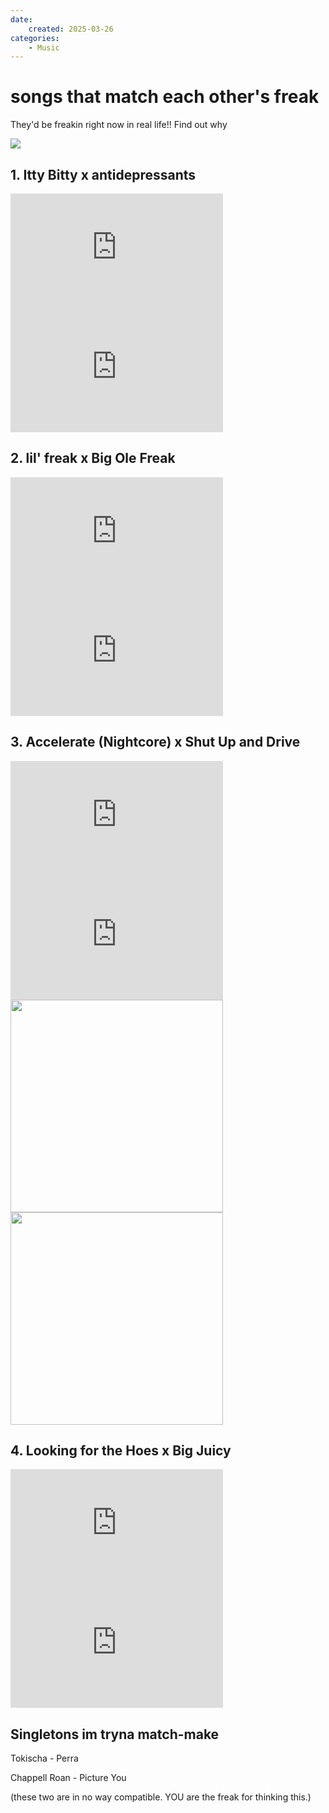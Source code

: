 ```yaml
---
date:
    created: 2025-03-26
categories:
    - Music
---
```


# songs that match each other's freak

They'd be freakin right now in real life!! Find out why

<img src="/assets/ok-freak.jpg" />

<!-- more -->

## 1. Itty Bitty x antidepressants

<iframe width="340" height="191" src="https://www.youtube.com/embed/coUQQcE37pE?si=Q32uOiA_ym97AKh8" title="YouTube video player" frameborder="0" allow="accelerometer; autoplay; clipboard-write; encrypted-media; gyroscope; picture-in-picture; web-share" referrerpolicy="strict-origin-when-cross-origin" allowfullscreen></iframe>

<iframe width="340" height="191" src="https://www.youtube.com/embed/FmlGo1KY2jE?si=3WlCM4LLUHJ7JMAL" title="YouTube video player" frameborder="0" allow="accelerometer; autoplay; clipboard-write; encrypted-media; gyroscope; picture-in-picture; web-share" referrerpolicy="strict-origin-when-cross-origin" allowfullscreen></iframe>

## 2. lil' freak x Big Ole Freak

<iframe width="340" height="191" src="https://www.youtube.com/embed/41B5zvsvQdM?si=HZ3VkptIrYonKQMn" title="YouTube video player" frameborder="0" allow="accelerometer; autoplay; clipboard-write; encrypted-media; gyroscope; picture-in-picture; web-share" referrerpolicy="strict-origin-when-cross-origin" allowfullscreen></iframe>

<iframe width="340" height="191" src="https://www.youtube.com/embed/oBYf6gpVvRA?si=mVT764EXkepDDabf" title="YouTube video player" frameborder="0" allow="accelerometer; autoplay; clipboard-write; encrypted-media; gyroscope; picture-in-picture; web-share" referrerpolicy="strict-origin-when-cross-origin" allowfullscreen></iframe>

## 3. Accelerate (Nightcore) x Shut Up and Drive

<iframe width="340" height="191" src="https://www.youtube.com/embed/sBo52--2XU4?si=zfouo2fn4E_ICm5V" title="YouTube video player" frameborder="0" allow="accelerometer; autoplay; clipboard-write; encrypted-media; gyroscope; picture-in-picture; web-share" referrerpolicy="strict-origin-when-cross-origin" allowfullscreen></iframe>

<iframe width="340" height="191" src="https://www.youtube.com/embed/up7pvPqNkuU?si=1ZuAuSd8_X0CnLJT" title="YouTube video player" frameborder="0" allow="accelerometer; autoplay; clipboard-write; encrypted-media; gyroscope; picture-in-picture; web-share" referrerpolicy="strict-origin-when-cross-origin" allowfullscreen></iframe>

<img src="/assets/BLOG-pink-skin.jpg" width="340"/>
<img src="/assets/BLOG-purple-bmw-min.jpg" width="340"/>

## 4. Looking for the Hoes x Big Juicy

<iframe width="340" height="191" src="https://www.youtube.com/embed/qpgLDz2tuXo?si=aJVdmNMDhTVmZzq3" title="YouTube video player" frameborder="0" allow="accelerometer; autoplay; clipboard-write; encrypted-media; gyroscope; picture-in-picture; web-share" referrerpolicy="strict-origin-when-cross-origin" allowfullscreen></iframe>

<iframe width="340" height="191" src="https://www.youtube.com/embed/WTQrLOoinjs?si=5Jj3qZwL_6bN3i60" title="YouTube video player" frameborder="0" allow="accelerometer; autoplay; clipboard-write; encrypted-media; gyroscope; picture-in-picture; web-share" referrerpolicy="strict-origin-when-cross-origin" allowfullscreen></iframe>

## Singletons im tryna match-make

Tokischa - Perra

Chappell Roan - Picture You

(these two are in no way compatible. YOU are the freak for thinking this.)
